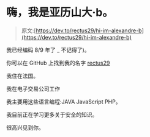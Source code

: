 # 嗨，我是亚历山大·b。

> 原文:[https://dev.to/rectus29/hi-im-alexandre-b](https://dev.to/rectus29/hi-im-alexandre-b)

我已经编码 8/9 年了 _ 不记得了)。

你可以在 GitHub 上找到我的名字 [rectus29](https://github.com/rectus29)

我住在法国。

我在电子交易公司工作

我主要用这些语言编程:JAVA JavaScript PHP。

我目前正在学习更多关于安全的知识。

很高兴见到你。